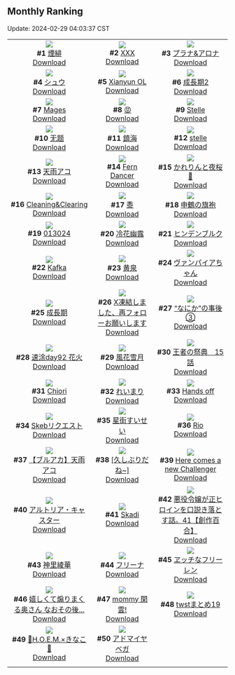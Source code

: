 ## Monthly Ranking
Update: 2024-02-29 04:03:37 CST

|      |      |      |
| :----: | :----: | :----: |
| ![](https://i.pixiv.re/c/240x480/img-master/img/2024/01/31/00/00/23/115624422_p0_master1200.jpg)<br>**#1** [煙緋](https://www.pixiv.net/artworks/115624422)<br>[Download](https://i.pixiv.re/img-original/img/2024/01/31/00/00/23/115624422_p0.jpg) | ![](https://i.pixiv.re/c/240x480/img-master/img/2024/01/31/00/00/06/115624355_p0_master1200.jpg)<br>**#2** [XXX](https://www.pixiv.net/artworks/115624355)<br>[Download](https://i.pixiv.re/img-original/img/2024/01/31/00/00/06/115624355_p0.png) | ![](https://i.pixiv.re/c/240x480/img-master/img/2024/01/31/00/01/04/115624537_p0_master1200.jpg)<br>**#3** [プラナ&アロナ](https://www.pixiv.net/artworks/115624537)<br>[Download](https://i.pixiv.re/img-original/img/2024/01/31/00/01/04/115624537_p0.jpg) |
| ![](https://i.pixiv.re/c/240x480/img-master/img/2024/01/31/17/00/17/115639806_p0_master1200.jpg)<br>**#4** [シュウ](https://www.pixiv.net/artworks/115639806)<br>[Download](https://i.pixiv.re/img-original/img/2024/01/31/17/00/17/115639806_p0.jpg) | ![](https://i.pixiv.re/c/240x480/img-master/img/2024/01/31/20/00/28/115639172_p0_master1200.jpg)<br>**#5** [Xianyun OL](https://www.pixiv.net/artworks/115639172)<br>[Download](https://i.pixiv.re/img-original/img/2024/01/31/20/00/28/115639172_p0.jpg) | ![](https://i.pixiv.re/c/240x480/img-master/img/2024/01/31/01/27/06/115627021_p0_master1200.jpg)<br>**#6** [成長期2](https://www.pixiv.net/artworks/115627021)<br>[Download](https://i.pixiv.re/img-original/img/2024/01/31/01/27/06/115627021_p0.jpg) |
| ![](https://i.pixiv.re/c/240x480/img-master/img/2024/01/30/12/10/46/115608495_p0_master1200.jpg)<br>**#7** [Mages](https://www.pixiv.net/artworks/115608495)<br>[Download](https://i.pixiv.re/img-original/img/2024/01/30/12/10/46/115608495_p0.jpg) | ![](https://i.pixiv.re/c/240x480/img-master/img/2024/01/31/07/38/45/115631898_p0_master1200.jpg)<br>**#8** [😡](https://www.pixiv.net/artworks/115631898)<br>[Download](https://i.pixiv.re/img-original/img/2024/01/31/07/38/45/115631898_p0.jpg) | ![](https://i.pixiv.re/c/240x480/img-master/img/2024/01/31/18/03/56/115641238_p0_master1200.jpg)<br>**#9** [Stelle](https://www.pixiv.net/artworks/115641238)<br>[Download](https://i.pixiv.re/img-original/img/2024/01/31/18/03/56/115641238_p0.jpg) |
| ![](https://i.pixiv.re/c/240x480/img-master/img/2024/01/31/21/14/33/115646482_p0_master1200.jpg)<br>**#10** [无题](https://www.pixiv.net/artworks/115646482)<br>[Download](https://i.pixiv.re/img-original/img/2024/01/31/21/14/33/115646482_p0.png) | ![](https://i.pixiv.re/c/240x480/img-master/img/2024/01/31/23/22/24/115644503_p0_master1200.jpg)<br>**#11** [鎮海](https://www.pixiv.net/artworks/115644503)<br>[Download](https://i.pixiv.re/img-original/img/2024/01/31/23/22/24/115644503_p0.jpg) | ![](https://i.pixiv.re/c/240x480/img-master/img/2024/01/31/00/14/55/115625206_p0_master1200.jpg)<br>**#12** [stelle](https://www.pixiv.net/artworks/115625206)<br>[Download](https://i.pixiv.re/img-original/img/2024/01/31/00/14/55/115625206_p0.jpg) |
| ![](https://i.pixiv.re/c/240x480/img-master/img/2024/01/31/18/18/38/115641539_p0_master1200.jpg)<br>**#13** [天雨アコ](https://www.pixiv.net/artworks/115641539)<br>[Download](https://i.pixiv.re/img-original/img/2024/01/31/18/18/38/115641539_p0.png) | ![](https://i.pixiv.re/c/240x480/img-master/img/2024/01/30/03/28/25/115602370_p0_master1200.jpg)<br>**#14** [Fern  Dancer](https://www.pixiv.net/artworks/115602370)<br>[Download](https://i.pixiv.re/img-original/img/2024/01/30/03/28/25/115602370_p0.jpg) | ![](https://i.pixiv.re/c/240x480/img-master/img/2024/01/31/19/02/35/115642681_p0_master1200.jpg)<br>**#15** [かれりんと夜桜🌸](https://www.pixiv.net/artworks/115642681)<br>[Download](https://i.pixiv.re/img-original/img/2024/01/31/19/02/35/115642681_p0.jpg) |
| ![](https://i.pixiv.re/c/240x480/img-master/img/2024/01/30/00/01/27/115597934_p0_master1200.jpg)<br>**#16** [Cleaning&Clearing](https://www.pixiv.net/artworks/115597934)<br>[Download](https://i.pixiv.re/img-original/img/2024/01/30/00/01/27/115597934_p0.png) | ![](https://i.pixiv.re/c/240x480/img-master/img/2024/01/31/02/50/46/115628618_p0_master1200.jpg)<br>**#17** [黍](https://www.pixiv.net/artworks/115628618)<br>[Download](https://i.pixiv.re/img-original/img/2024/01/31/02/50/46/115628618_p0.png) | ![](https://i.pixiv.re/c/240x480/img-master/img/2024/01/29/17/56/47/115587250_p0_master1200.jpg)<br>**#18** [申鶴の旗袍](https://www.pixiv.net/artworks/115587250)<br>[Download](https://i.pixiv.re/img-original/img/2024/01/29/17/56/47/115587250_p0.png) |
| ![](https://i.pixiv.re/c/240x480/img-master/img/2024/01/30/17/23/23/115613184_p0_master1200.jpg)<br>**#19** [013024](https://www.pixiv.net/artworks/115613184)<br>[Download](https://i.pixiv.re/img-original/img/2024/01/30/17/23/23/115613184_p0.jpg) | ![](https://i.pixiv.re/c/240x480/img-master/img/2024/01/31/17/51/34/115640815_p0_master1200.jpg)<br>**#20** [冷花幽露](https://www.pixiv.net/artworks/115640815)<br>[Download](https://i.pixiv.re/img-original/img/2024/01/31/17/51/34/115640815_p0.png) | ![](https://i.pixiv.re/c/240x480/img-master/img/2024/02/02/11/11/09/115616258_p0_master1200.jpg)<br>**#21** [ヒンデンブルク](https://www.pixiv.net/artworks/115616258)<br>[Download](https://i.pixiv.re/img-original/img/2024/02/02/11/11/09/115616258_p0.png) |
| ![](https://i.pixiv.re/c/240x480/img-master/img/2024/01/31/12/00/09/115635148_p0_master1200.jpg)<br>**#22** [Kafka](https://www.pixiv.net/artworks/115635148)<br>[Download](https://i.pixiv.re/img-original/img/2024/01/31/12/00/09/115635148_p0.jpg) | ![](https://i.pixiv.re/c/240x480/img-master/img/2024/02/02/00/01/11/115679391_p0_master1200.jpg)<br>**#23** [黄泉](https://www.pixiv.net/artworks/115679391)<br>[Download](https://i.pixiv.re/img-original/img/2024/02/02/00/01/11/115679391_p0.png) | ![](https://i.pixiv.re/c/240x480/img-master/img/2024/01/29/00/00/53/115570909_p0_master1200.jpg)<br>**#24** [ヴァンパイアちゃん](https://www.pixiv.net/artworks/115570909)<br>[Download](https://i.pixiv.re/img-original/img/2024/01/29/00/00/53/115570909_p0.jpg) |
| ![](https://i.pixiv.re/c/240x480/img-master/img/2024/01/30/02/50/37/115601882_p0_master1200.jpg)<br>**#25** [成長期](https://www.pixiv.net/artworks/115601882)<br>[Download](https://i.pixiv.re/img-original/img/2024/01/30/02/50/37/115601882_p0.png) | ![](https://i.pixiv.re/c/240x480/img-master/img/2024/02/01/19/04/58/115670403_p0_master1200.jpg)<br>**#26** [X凍結しました、再フォローお願いします](https://www.pixiv.net/artworks/115670403)<br>[Download](https://i.pixiv.re/img-original/img/2024/02/01/19/04/58/115670403_p0.jpg) | ![](https://i.pixiv.re/c/240x480/img-master/img/2024/01/29/17/21/59/115586615_p0_master1200.jpg)<br>**#27** [“なにか”の事後③](https://www.pixiv.net/artworks/115586615)<br>[Download](https://i.pixiv.re/img-original/img/2024/01/29/17/21/59/115586615_p0.jpg) |
| ![](https://i.pixiv.re/c/240x480/img-master/img/2024/01/31/11/00/00/115634257_p0_master1200.jpg)<br>**#28** [速涂day92 花火](https://www.pixiv.net/artworks/115634257)<br>[Download](https://i.pixiv.re/img-original/img/2024/01/31/11/00/00/115634257_p0.jpg) | ![](https://i.pixiv.re/c/240x480/img-master/img/2024/01/29/00/00/45/115570885_p0_master1200.jpg)<br>**#29** [風花雪月](https://www.pixiv.net/artworks/115570885)<br>[Download](https://i.pixiv.re/img-original/img/2024/01/29/00/00/45/115570885_p0.png) | ![](https://i.pixiv.re/c/240x480/img-master/img/2024/01/31/15/37/34/115638353_p0_master1200.jpg)<br>**#30** [王者の祭典　15話](https://www.pixiv.net/artworks/115638353)<br>[Download](https://i.pixiv.re/img-original/img/2024/01/31/15/37/34/115638353_p0.jpg) |
| ![](https://i.pixiv.re/c/240x480/img-master/img/2024/01/31/09/07/43/115632929_p0_master1200.jpg)<br>**#31** [Chiori](https://www.pixiv.net/artworks/115632929)<br>[Download](https://i.pixiv.re/img-original/img/2024/01/31/09/07/43/115632929_p0.png) | ![](https://i.pixiv.re/c/240x480/img-master/img/2024/01/31/06/00/04/115630674_p0_master1200.jpg)<br>**#32** [れいまり](https://www.pixiv.net/artworks/115630674)<br>[Download](https://i.pixiv.re/img-original/img/2024/01/31/06/00/04/115630674_p0.png) | ![](https://i.pixiv.re/c/240x480/img-master/img/2024/01/31/10/20/32/115633769_p0_master1200.jpg)<br>**#33** [Hands off](https://www.pixiv.net/artworks/115633769)<br>[Download](https://i.pixiv.re/img-original/img/2024/01/31/10/20/32/115633769_p0.jpg) |
| ![](https://i.pixiv.re/c/240x480/img-master/img/2024/01/29/16/51/39/115586006_p0_master1200.jpg)<br>**#34** [Skebリクエスト](https://www.pixiv.net/artworks/115586006)<br>[Download](https://i.pixiv.re/img-original/img/2024/01/29/16/51/39/115586006_p0.png) | ![](https://i.pixiv.re/c/240x480/img-master/img/2024/01/31/13/10/49/115636227_p0_master1200.jpg)<br>**#35** [星街すいせい](https://www.pixiv.net/artworks/115636227)<br>[Download](https://i.pixiv.re/img-original/img/2024/01/31/13/10/49/115636227_p0.jpg) | ![](https://i.pixiv.re/c/240x480/img-master/img/2024/01/31/00/01/17/115624571_p0_master1200.jpg)<br>**#36** [Rio](https://www.pixiv.net/artworks/115624571)<br>[Download](https://i.pixiv.re/img-original/img/2024/01/31/00/01/17/115624571_p0.jpg) |
| ![](https://i.pixiv.re/c/240x480/img-master/img/2024/01/30/18/00/15/115613991_p0_master1200.jpg)<br>**#37** [【ブルアカ】天雨アコ](https://www.pixiv.net/artworks/115613991)<br>[Download](https://i.pixiv.re/img-original/img/2024/01/30/18/00/15/115613991_p0.jpg) | ![](https://i.pixiv.re/c/240x480/img-master/img/2024/01/31/00/09/58/115625018_p0_master1200.jpg)<br>**#38** [[久しぶりだね~]](https://www.pixiv.net/artworks/115625018)<br>[Download](https://i.pixiv.re/img-original/img/2024/01/31/00/09/58/115625018_p0.jpg) | ![](https://i.pixiv.re/c/240x480/img-master/img/2024/01/30/19/29/25/115616107_p0_master1200.jpg)<br>**#39** [Here comes a new Challenger](https://www.pixiv.net/artworks/115616107)<br>[Download](https://i.pixiv.re/img-original/img/2024/01/30/19/29/25/115616107_p0.jpg) |
| ![](https://i.pixiv.re/c/240x480/img-master/img/2024/02/01/01/07/06/115654627_p0_master1200.jpg)<br>**#40** [アルトリア・キャスター](https://www.pixiv.net/artworks/115654627)<br>[Download](https://i.pixiv.re/img-original/img/2024/02/01/01/07/06/115654627_p0.jpg) | ![](https://i.pixiv.re/c/240x480/img-master/img/2024/01/29/16/55/04/115586063_p0_master1200.jpg)<br>**#41** [Skadi](https://www.pixiv.net/artworks/115586063)<br>[Download](https://i.pixiv.re/img-original/img/2024/01/29/16/55/04/115586063_p0.png) | ![](https://i.pixiv.re/c/240x480/img-master/img/2024/01/31/21/30/07/115646926_p0_master1200.jpg)<br>**#42** [悪役令嬢が正ヒロインを口説き落とす話。41【創作百合】](https://www.pixiv.net/artworks/115646926)<br>[Download](https://i.pixiv.re/img-original/img/2024/01/31/21/30/07/115646926_p0.jpg) |
| ![](https://i.pixiv.re/c/240x480/img-master/img/2024/01/29/22/22/19/115594583_p0_master1200.jpg)<br>**#43** [神里綾華](https://www.pixiv.net/artworks/115594583)<br>[Download](https://i.pixiv.re/img-original/img/2024/01/29/22/22/19/115594583_p0.jpg) | ![](https://i.pixiv.re/c/240x480/img-master/img/2024/01/31/18/14/04/115641451_p0_master1200.jpg)<br>**#44** [フリーナ](https://www.pixiv.net/artworks/115641451)<br>[Download](https://i.pixiv.re/img-original/img/2024/01/31/18/14/04/115641451_p0.jpg) | ![](https://i.pixiv.re/c/240x480/img-master/img/2024/02/02/18/00/18/115695887_p0_master1200.jpg)<br>**#45** [ヱッチなフリーレン](https://www.pixiv.net/artworks/115695887)<br>[Download](https://i.pixiv.re/img-original/img/2024/02/02/18/00/18/115695887_p0.jpg) |
| ![](https://i.pixiv.re/c/240x480/img-master/img/2024/01/31/00/02/58/115624707_p0_master1200.jpg)<br>**#46** [嬉しくて煽りまくる奥さん なおその後...](https://www.pixiv.net/artworks/115624707)<br>[Download](https://i.pixiv.re/img-original/img/2024/01/31/00/02/58/115624707_p0.jpg) | ![](https://i.pixiv.re/c/240x480/img-master/img/2024/01/30/16/09/26/115611929_p0_master1200.jpg)<br>**#47** [mommy 閑雲!](https://www.pixiv.net/artworks/115611929)<br>[Download](https://i.pixiv.re/img-original/img/2024/01/30/16/09/26/115611929_p0.jpg) | ![](https://i.pixiv.re/c/240x480/img-master/img/2024/01/30/20/39/16/115618013_p0_master1200.jpg)<br>**#48** [twstまとめ19](https://www.pixiv.net/artworks/115618013)<br>[Download](https://i.pixiv.re/img-original/img/2024/01/30/20/39/16/115618013_p0.jpg) |
| ![](https://i.pixiv.re/c/240x480/img-master/img/2024/01/31/11/06/55/115634373_p0_master1200.jpg)<br>**#49** [🎉H.O.E.M.×きなこ🎉](https://www.pixiv.net/artworks/115634373)<br>[Download](https://i.pixiv.re/img-original/img/2024/01/31/11/06/55/115634373_p0.jpg) | ![](https://i.pixiv.re/c/240x480/img-master/img/2024/01/29/13/46/16/115583277_p0_master1200.jpg)<br>**#50** [アドマイヤベガ](https://www.pixiv.net/artworks/115583277)<br>[Download](https://i.pixiv.re/img-original/img/2024/01/29/13/46/16/115583277_p0.png) |
|      |
